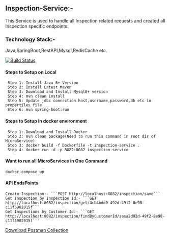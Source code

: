 ## Inspection-Service:-
This Service is used to handle all Inspection related requests and created all Inspection specific endpoints.
### Technology Stack:-
 Java,SpringBoot,RestAPI,Mysql,RedisCache etc.

[![Build Status](https://travis-ci.org/joemccann/dillinger.svg?branch=master)](https://travis-ci.org/joemccann/dillinger)

#### Steps to Setup on Local
```
 Step 1: Install Java 8+ Version
 Step 2: Install Latest Maven
 Step 3: Download and Install Mysql8+ version
 Step 4: mvn clean install
 Step 5: Update jdbc connection host,username,password,db etc in propertiles file
 Step 6: mvn spring-boot:run
```
#### Steps to Setup in docker environment
```
 Step 1: Download and Install Docker
 Step 2: mvn clean package(Need to run this command in root dir of MicroService)
 Step 3: docker build -f Dockerfile -t inspection-service .
 Step 4: docker run -d -p 8082:8082 inspection-service
```
#### Want to run all MicroServices in One Command
```docker-compose up```

#### API EndsPoints
```
Create Inspection:- ```POST http://localhost:8082/inspection/save```
Get Inspection by Inspection Id:- ```GET http://localhost:8082/inspection/get/4cb4bdd9-492d-49f2-8e98-c11f5902015f```
Get Inspections by Customer Id:- ```GET http://localhost:8082/inspection/findByCustomerId/sasa2d92d-49f2-8e98-c11f5902015f```
```
[Download Postman Collection](https://nodejs.org/)